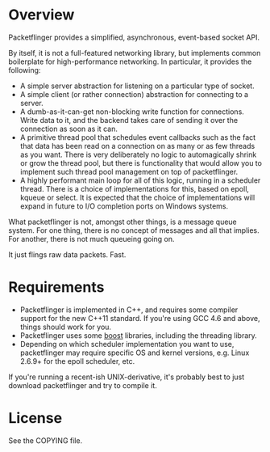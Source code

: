 # Overview #
Packetflinger provides a simplified, asynchronous, event-based socket API.

By itself, it is not a full-featured networking library, but implements common
boilerplate for high-performance networking. In particular, it provides the
following:

- A simple server abstraction for listening on a particular type of socket.
- A simple client (or rather connection) abstraction for connecting to a server.
- A dumb-as-it-can-get non-blocking write function for connections. Write data
  to it, and the backend takes care of sending it over the connection as soon
  as it can.
- A primitive thread pool that schedules event callbacks such as the fact that
  data has been read on a connection on as many or as few threads as you want.
  There is very deliberately no logic to automagically shrink or grow the thread
  pool, but there is functionality that would allow you to implement such thread
  pool management on top of packetflinger.
- A highly performant main loop for all of this logic, running in a scheduler
  thread. There is a choice of implementations for this, based on epoll, kqueue
  or select. It is expected that the choice of implementations will expand
  in future to I/O completion ports on Windows systems.

What packetflinger is not, amongst other things, is a message queue system. For
one thing, there is no concept of messages and all that implies. For another,
there is not much queueing going on.

It just flings raw data packets. Fast.

# Requirements #

- Packetflinger is implemented in C++, and requires some compiler support for
  the new C++11 standard. If you're using GCC 4.6 and above, things should work
  for you.
- Packetflinger uses some [boost](http://www.boost.org/) libraries, including
  the threading library.
- Depending on which scheduler implementation you want to use, packetflinger may
  require specific OS and kernel versions, e.g. Linux 2.6.9+ for the epoll
  scheduler, etc.

If you're running a recent-ish UNIX-derivative, it's probably best to just
download packetflinger and try to compile it.

# License #

See the COPYING file.
